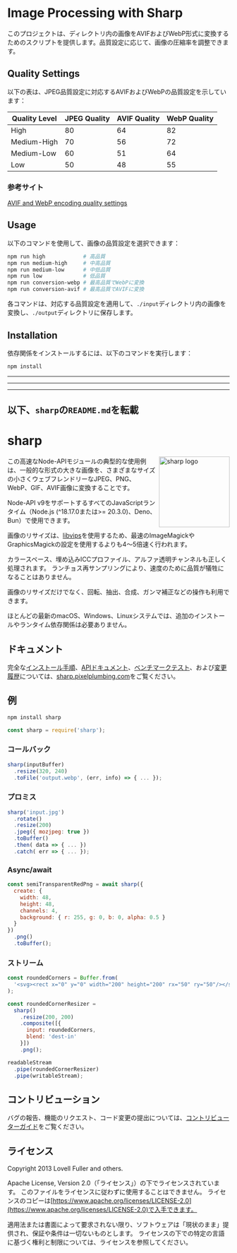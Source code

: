 # Image Processing with Sharp

このプロジェクトは、ディレクトリ内の画像をAVIFおよびWebP形式に変換するためのスクリプトを提供します。品質設定に応じて、画像の圧縮率を調整できます。

## Quality Settings

以下の表は、JPEG品質設定に対応するAVIFおよびWebPの品質設定を示しています：

| Quality Level  | JPEG Quality | AVIF Quality | WebP Quality |
| -------------- | ------------ | ------------ | ------------ |
| High           | 80           | 64           | 82           |
| Medium-High    | 70           | 56           | 72           |
| Medium-Low     | 60           | 51           | 64           |
| Low            | 50           | 48           | 55           |

### 参考サイト
[AVIF and WebP encoding quality settings](https://www.industrialempathy.com/posts/avif-webp-quality-settings/)

## Usage

以下のコマンドを使用して、画像の品質設定を選択できます：

```sh
npm run high            # 高品質
npm run medium-high     # 中高品質
npm run medium-low      # 中低品質
npm run low             # 低品質
npm run conversion-webp # 最高品質でWebPに変換
npm run conversion-avif # 最高品質でAVIFに変換
```

各コマンドは、対応する品質設定を適用して、`./input`ディレクトリ内の画像を変換し、`./output`ディレクトリに保存します。

## Installation

依存関係をインストールするには、以下のコマンドを実行します：

```sh
npm install
```



----
----
----
以下、```sharp```の```README.md```を転載
----


# sharp

<img src="https://cdn.jsdelivr.net/gh/lovell/sharp@main/docs/image/sharp-logo.svg" width="160" height="160" alt="sharp logo" align="right">

この高速なNode-APIモジュールの典型的な使用例は、一般的な形式の大きな画像を、さまざまなサイズの小さくウェブフレンドリーなJPEG、PNG、WebP、GIF、AVIF画像に変換することです。

Node-API v9をサポートするすべてのJavaScriptランタイム（Node.js (^18.17.0または>= 20.3.0)、Deno、Bun）で使用できます。

画像のリサイズは、[libvips](https://github.com/libvips/libvips)を使用するため、最速のImageMagickやGraphicsMagickの設定を使用するよりも4〜5倍速く行われます。

カラースペース、埋め込みICCプロファイル、アルファ透明チャンネルも正しく処理されます。
ランチョス再サンプリングにより、速度のために品質が犠牲になることはありません。

画像のリサイズだけでなく、回転、抽出、合成、ガンマ補正などの操作も利用できます。

ほとんどの最新のmacOS、Windows、Linuxシステムでは、追加のインストールやランタイム依存関係は必要ありません。

## ドキュメント

完全な[インストール手順](https://sharp.pixelplumbing.com/install)、[APIドキュメント](https://sharp.pixelplumbing.com/api-constructor)、[ベンチマークテスト](https://sharp.pixelplumbing.com/performance)、および[変更履歴](https://sharp.pixelplumbing.com/changelog)については、[sharp.pixelplumbing.com](https://sharp.pixelplumbing.com/)をご覧ください。

## 例

```sh
npm install sharp
```

```javascript
const sharp = require('sharp');
```

### コールバック

```javascript
sharp(inputBuffer)
  .resize(320, 240)
  .toFile('output.webp', (err, info) => { ... });
```

### プロミス

```javascript
sharp('input.jpg')
  .rotate()
  .resize(200)
  .jpeg({ mozjpeg: true })
  .toBuffer()
  .then( data => { ... })
  .catch( err => { ... });
```

### Async/await

```javascript
const semiTransparentRedPng = await sharp({
  create: {
    width: 48,
    height: 48,
    channels: 4,
    background: { r: 255, g: 0, b: 0, alpha: 0.5 }
  }
})
  .png()
  .toBuffer();
```

### ストリーム

```javascript
const roundedCorners = Buffer.from(
  '<svg><rect x="0" y="0" width="200" height="200" rx="50" ry="50"/></svg>'
);

const roundedCornerResizer =
  sharp()
    .resize(200, 200)
    .composite([{
      input: roundedCorners,
      blend: 'dest-in'
    }])
    .png();

readableStream
  .pipe(roundedCornerResizer)
  .pipe(writableStream);
```

## コントリビューション

バグの報告、機能のリクエスト、コード変更の提出については、[コントリビューターガイド](https://github.com/lovell/sharp/blob/main/.github/CONTRIBUTING.md)をご覧ください。

## ライセンス

Copyright 2013 Lovell Fuller and others.

Apache License, Version 2.0（「ライセンス」）の下でライセンスされています。
このファイルをライセンスに従わずに使用することはできません。
ライセンスのコピーは[https://www.apache.org/licenses/LICENSE-2.0](https://www.apache.org/licenses/LICENSE-2.0)で入手できます。

適用法または書面によって要求されない限り、ソフトウェアは「現状のまま」提供され、保証や条件は一切ないものとします。
ライセンスの下での特定の言語に基づく権利と制限については、ライセンスを参照してください。
